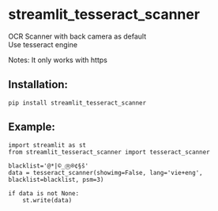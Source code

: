 # streamlit_tesseract_scanner
OCR Scanner with back camera as default  
Use tesseract engine 

Notes: It only works with https 

## Installation:
````
pip install streamlit_tesseract_scanner  
````
## Example:
````
import streamlit as st  
from streamlit_tesseract_scanner import tesseract_scanner

blacklist='@*|©_Ⓡ®¢§š'  
data = tesseract_scanner(showimg=False, lang='vie+eng', blacklist=blacklist, psm=3)  

if data is not None:  
    st.write(data)
````
